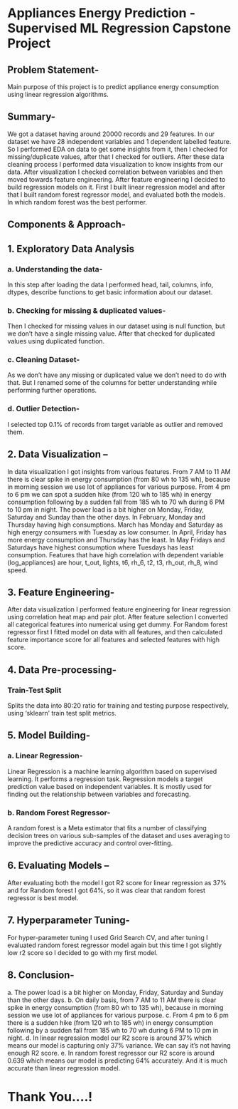 # Appliances Energy Prediction - Supervised ML Regression Capstone Project

## Problem Statement- 
Main purpose of this project is to predict appliance energy consumption using linear regression algorithms.
## Summary- 
We got a dataset having around 20000 records and 29 features. In our dataset we have 28 independent variables and 1 dependent labelled feature. So I performed EDA on data to get some insights from it, then I checked for missing/duplicate values, after that I checked for outliers. After these data cleaning process I performed data visualization to know insights from our data. After visualization I checked correlation between variables and then moved towards feature engineering. After feature engineering I decided to build regression models on it. First I built linear regression model and after that I built random forest regressor model, and evaluated both the models. In which random forest was the best performer.

## Components & Approach-
## 1. Exploratory Data Analysis

### a. Understanding the data- 
In this step after loading the data I performed head, tail, columns, info, dtypes, describe functions to get basic information about our dataset.
### b. Checking for missing & duplicated values- 
Then I checked for missing values in our dataset using is null function, but we don’t have a single missing value. After that checked for duplicated values using duplicated function.
### c. Cleaning Dataset- 
As we don’t have any missing or duplicated value we don’t need to do with that. But I renamed some of the columns for better understanding while performing further operations.
### d. Outlier Detection- 
I selected top 0.1% of records from target variable as outlier and removed them.

## 2. Data Visualization – 
In data visualization I got insights from various features. From 7 AM to 11
AM there is clear spike in energy consumption (from 80 wh to 135 wh), because in morning
session we use lot of appliances for various purpose. From 4 pm to 6 pm we can spot a sudden
hike (from 120 wh to 185 wh) in energy consumption following by a sudden fall from 185 wh to
70 wh during 6 PM to 10 pm in night.
The power load is a bit higher on Monday, Friday, Saturday and Sunday than the other days.
In February, Monday and Thursday having high consumptions. March has Monday and Saturday
as high energy consumers with Tuesday as low consumer. In April, Friday has more energy
consumption and Thursday has the least. In May Fridays and Saturdays have highest consumption
where Tuesdays has least consumption. Features that have high correlation with dependent
variable (log_appliances) are hour, t_out, lights, t6, rh_6, t2, t3, rh_out, rh_8, wind speed.

## 3. Feature Engineering- 
After data visualization I performed feature engineering for linear
regression using correlation heat map and pair plot. After feature selection I converted all
categorical features into numerical using get dummy. For Random forest regressor first I fitted
model on data with all features, and then calculated feature importance score for all features and
selected features with high score.

## 4. Data Pre-processing-
### Train-Test Split
Splits the data into 80:20 ratio for training and testing purpose respectively, using ‘sklearn’ train
test split metrics.

## 5. Model Building-
### a. Linear Regression- 
Linear Regression is a machine learning algorithm based on supervised learning. It performs a regression task. Regression models a target prediction value based on
independent variables. It is mostly used for finding out the relationship between variables and
forecasting.
### b. Random Forest Regressor- 
A random forest is a Meta estimator that fits a number of
classifying decision trees on various sub-samples of the dataset and uses averaging to improve
the predictive accuracy and control over-fitting.

## 6. Evaluating Models –
After evaluating both the model I got R2 score for linear regression as 37% and for Random forest
I got 64%, so it was clear that random forest regressor is best model.

## 7. Hyperparameter Tuning-
For hyper-parameter tuning I used Grid Search CV, and after tuning I evaluated random forest
regressor model again but this time I got slightly low r2 score so I decided to go with my first
model.

## 8. Conclusion-
a. The power load is a bit higher on Monday, Friday, Saturday and Sunday than the other days.
b. On daily basis, from 7 AM to 11 AM there is clear spike in energy consumption (from 80 wh to
135 wh), because in morning session we use lot of appliances for various purpose.
c. From 4 pm to 6 pm there is a sudden hike (from 120 wh to 185 wh) in energy consumption
following by a sudden fall from 185 wh to 70 wh during 6 PM to 10 pm in night.
d. In linear regression model our R2 score is around 37% which means our model is capturing only
37% variance. We can say it’s not having enough R2 score.
e. In random forest regressor our R2 score is around 0.639 which means our model is predicting 64%
accurately. And it is much accurate than linear regression model.

# Thank You....!
